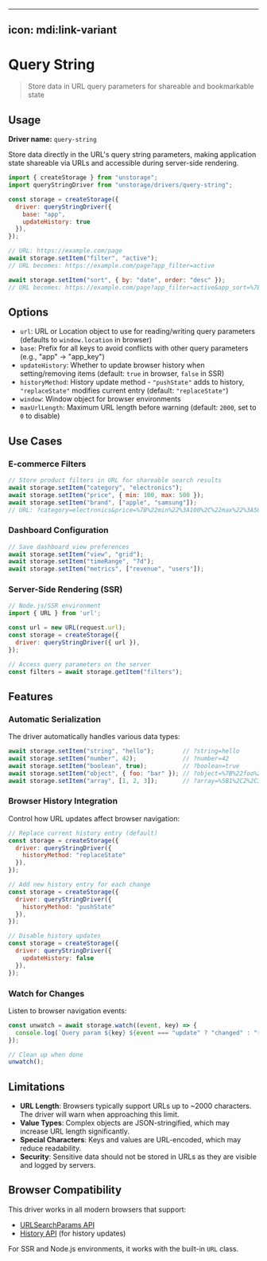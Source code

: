 ----
icon: mdi:link-variant
---

# Query String

> Store data in URL query parameters for shareable and bookmarkable state

## Usage

**Driver name:** `query-string`

Store data directly in the URL's query string parameters, making application state shareable via URLs and accessible during server-side rendering.

```js
import { createStorage } from "unstorage";
import queryStringDriver from "unstorage/drivers/query-string";

const storage = createStorage({
  driver: queryStringDriver({ 
    base: "app",
    updateHistory: true 
  }),
});

// URL: https://example.com/page
await storage.setItem("filter", "active");
// URL becomes: https://example.com/page?app_filter=active

await storage.setItem("sort", { by: "date", order: "desc" });
// URL becomes: https://example.com/page?app_filter=active&app_sort=%7B%22by%22%3A%22date%22%2C%22order%22%3A%22desc%22%7D
```

## Options

- `url`: URL or Location object to use for reading/writing query parameters (defaults to `window.location` in browser)
- `base`: Prefix for all keys to avoid conflicts with other query parameters (e.g., "app" → "app_key")
- `updateHistory`: Whether to update browser history when setting/removing items (default: `true` in browser, `false` in SSR)
- `historyMethod`: History update method - `"pushState"` adds to history, `"replaceState"` modifies current entry (default: `"replaceState"`)
- `window`: Window object for browser environments
- `maxUrlLength`: Maximum URL length before warning (default: `2000`, set to `0` to disable)

## Use Cases

### E-commerce Filters

```js
// Store product filters in URL for shareable search results
await storage.setItem("category", "electronics");
await storage.setItem("price", { min: 100, max: 500 });
await storage.setItem("brand", ["apple", "samsung"]);
// URL: ?category=electronics&price=%7B%22min%22%3A100%2C%22max%22%3A500%7D&brand=%5B%22apple%22%2C%22samsung%22%5D
```

### Dashboard Configuration

```js
// Save dashboard view preferences
await storage.setItem("view", "grid");
await storage.setItem("timeRange", "7d");
await storage.setItem("metrics", ["revenue", "users"]);
```

### Server-Side Rendering (SSR)

```js
// Node.js/SSR environment
import { URL } from 'url';

const url = new URL(request.url);
const storage = createStorage({
  driver: queryStringDriver({ url }),
});

// Access query parameters on the server
const filters = await storage.getItem("filters");
```

## Features

### Automatic Serialization

The driver automatically handles various data types:

```js
await storage.setItem("string", "hello");        // ?string=hello
await storage.setItem("number", 42);             // ?number=42
await storage.setItem("boolean", true);          // ?boolean=true
await storage.setItem("object", { foo: "bar" }); // ?object=%7B%22foo%22%3A%22bar%22%7D
await storage.setItem("array", [1, 2, 3]);       // ?array=%5B1%2C2%2C3%5D
```

### Browser History Integration

Control how URL updates affect browser navigation:

```js
// Replace current history entry (default)
const storage = createStorage({
  driver: queryStringDriver({ 
    historyMethod: "replaceState" 
  }),
});

// Add new history entry for each change
const storage = createStorage({
  driver: queryStringDriver({ 
    historyMethod: "pushState" 
  }),
});

// Disable history updates
const storage = createStorage({
  driver: queryStringDriver({ 
    updateHistory: false 
  }),
});
```

### Watch for Changes

Listen to browser navigation events:

```js
const unwatch = await storage.watch((event, key) => {
  console.log(`Query param ${key} ${event === "update" ? "changed" : "removed"}`);
});

// Clean up when done
unwatch();
```

## Limitations

- **URL Length**: Browsers typically support URLs up to ~2000 characters. The driver will warn when approaching this limit.
- **Value Types**: Complex objects are JSON-stringified, which may increase URL length significantly.
- **Special Characters**: Keys and values are URL-encoded, which may reduce readability.
- **Security**: Sensitive data should not be stored in URLs as they are visible and logged by servers.

## Browser Compatibility

This driver works in all modern browsers that support:
- [URLSearchParams API](https://developer.mozilla.org/en-US/docs/Web/API/URLSearchParams)
- [History API](https://developer.mozilla.org/en-US/docs/Web/API/History_API) (for history updates)

For SSR and Node.js environments, it works with the built-in `URL` class.